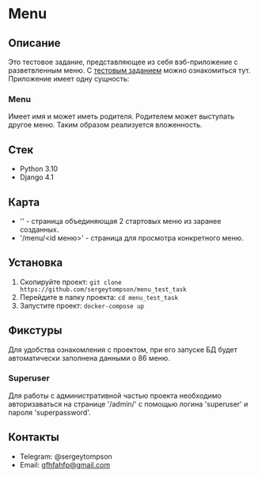 # Menu

## Описание
Это тестовое задание, представляющее из себя вэб-приложение с разветвленным меню. С [тестовым заданием](ТЗ.txt) можно
ознакомиться тут. Приложение имеет одну сущность:
### Menu
Имеет имя и может иметь родителя. Родителем может выступать другое меню. Таким образом реализуется вложенность.

## Стек
+ Python 3.10
+ Django 4.1

## Карта
- '' - страница объединяющая 2 стартовых меню из заранее созданных.
- '/menu/<id меню>' - страница для просмотра конкретного меню.

## Установка
1. Скопируйте проект: `git clone https://github.com/sergeytompson/menu_test_task`
2. Перейдите в папку проекта: `cd menu_test_task`
3. Запустите проект: `docker-compose up`

## Фикстуры
Для удобства ознакомления с проектом, при его запуске БД будет автоматически заполнена данными о 86 меню.
### Superuser
Для работы с административной частью проекта необходимо авторизаваться на странице '/admin/' с помощью логина
'superuser' и пароля 'superpassword'.

## Контакты
+ Telegram: @sergeytompson
+ Email: gfhfahfp@gmail.com